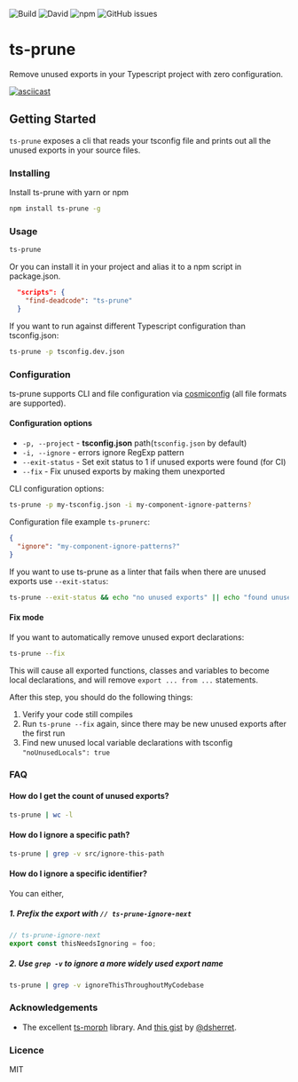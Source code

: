 ![Build](https://img.shields.io/github/workflow/status/nadeesha/ts-prune/Run%20CI%20Pipeline) ![David](https://img.shields.io/david/nadeesha/ts-prune) ![npm](https://img.shields.io/npm/dm/ts-prune) ![GitHub issues](https://img.shields.io/github/issues-raw/nadeesha/ts-prune)

# ts-prune

Remove unused exports in your Typescript project with zero configuration.

[![asciicast](https://asciinema.org/a/liQKNmkGkedCnyHuJzzgu7uDI.svg)](https://asciinema.org/a/liQKNmkGkedCnyHuJzzgu7uDI)

## Getting Started

`ts-prune` exposes a cli that reads your tsconfig file and prints out all the unused exports in your source files.

### Installing

Install ts-prune with yarn or npm

```sh
npm install ts-prune -g
```

### Usage

```sh
ts-prune
```

Or you can install it in your project and alias it to a npm script in package.json.

```json
  "scripts": {
    "find-deadcode": "ts-prune"
  }
```

If you want to run against different Typescript configuration than tsconfig.json:

```sh
ts-prune -p tsconfig.dev.json
```

### Configuration
ts-prune supports CLI and file configuration via [cosmiconfig](https://github.com/davidtheclark/cosmiconfig#usage) (all file formats are supported).

#### Configuration options
- `-p, --project` - __tsconfig.json__ path(`tsconfig.json` by default)
- `-i, --ignore` - errors ignore RegExp pattern
-  `--exit-status` - Set exit status to 1 if unused exports were found (for CI)
-  `--fix` - Fix unused exports by making them unexported

CLI configuration options:
```bash 
ts-prune -p my-tsconfig.json -i my-component-ignore-patterns?
```
Configuration file example `ts-prunerc`: 
```json
{
  "ignore": "my-component-ignore-patterns?"
}
```
 
If you want to use ts-prune as a linter that fails when there are unused exports use `--exit-status`:

```sh
ts-prune --exit-status && echo "no unused exports" || echo "found unused exports!"
```

#### Fix mode

If you want to automatically remove unused export declarations:

```sh
ts-prune --fix
```

This will cause all exported functions, classes and variables to become local declarations, and will remove `export ... from ...` statements.

After this step, you should do the following things:

1. Verify your code still compiles
2. Run `ts-prune --fix` again, since there may be new unused exports after the first run
3. Find new unused local variable declarations with tsconfig `"noUnusedLocals": true`

### FAQ

#### How do I get the count of unused exports?

```sh
ts-prune | wc -l
```

#### How do I ignore a specific path?

```sh
ts-prune | grep -v src/ignore-this-path
```

#### How do I ignore a specific identifier?

You can either, 

##### 1. Prefix the export with `// ts-prune-ignore-next`

```ts
// ts-prune-ignore-next
export const thisNeedsIgnoring = foo;
```

##### 2. Use `grep -v` to ignore a more widely used export name

```sh
ts-prune | grep -v ignoreThisThroughoutMyCodebase
```

### Acknowledgements

- The excellent [ts-morph](https://github.com/dsherret/ts-morph) library. And [this gist](https://gist.github.com/dsherret/0bae87310ce24866ae22425af80a9864) by [@dsherret](https://github.com/dsherret).

### Licence

MIT
